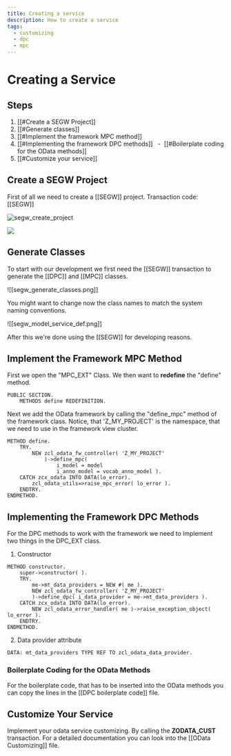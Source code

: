 ```yaml
---
title: Creating a service
description: How to create a service
tags:
  - customizing
  - dpc
  - mpc
---
```

# Creating a Service

## Steps

1. [[#Create a SEGW Project]]
2. [[#Generate classes]]
3. [[#Implement the framework MPC method]]
4. [[#Implementing the framework DPC methods]]
  -  [[#Boilerplate coding for the OData methods]]
5. [[#Customize your service]]

## Create a SEGW Project

First of all we need to create a [[SEGW]] project.
Transaction code: [[SEGW]]

![segw_create_project](segw_create_project.png)

![](segw_name_project.png)

## Generate Classes

To start with our development we first need the [[SEGW]] transaction to generate the [[DPC]] and [[MPC]] classes.

![[segw_generate_classes.png]]

You might want to change now the class names to match the system naming conventions.

![[segw_model_service_def.png]]

After this we're done using the [[SEGW]] for developing reasons.

## Implement the Framework MPC Method

First we open the "MPC_EXT" Class. We then want to **redefine** the "define" method.

```abap
PUBLIC SECTION.
	METHODS define REDEFINITION.
```

Next we add the OData framework by calling the "define_mpc" method of the framework class. Notice, that 'Z_MY_PROJECT' is the namespace, that we need to use in the framework view cluster.

```abap
METHOD define.
	TRY.
		NEW zcl_odata_fw_controller( 'Z_MY_PROJECT'
			)->define_mpc(
				i_model = model
				i_anno_model = vocab_anno_model ).
	CATCH zcx_odata INTO DATA(lo_error).
		zcl_odata_utils=>raise_mpc_error( lo_error ).
	ENDTRY.
ENDMETHOD.
```

## Implementing the Framework DPC Methods

For the DPC methods to work with the framework we need to implement two things in the DPC_EXT class.

1. Constructor

```abap
METHOD constructor.
	super->constructor( ).
	TRY.
		me->mt_data_providers = NEW #( me ).
		NEW zcl_odata_fw_controller( 'Z_MY_PROJECT'
		)->define_dpc( i_data_provider = me->mt_data_providers ).
	CATCH zcx_odata INTO DATA(lo_error).
		NEW zcl_odata_error_handler( me )->raise_exception_object( lo_error ).
	ENDTRY.
ENDMETHOD.
```

2. Data provider attribute

```abap
DATA: mt_data_providers TYPE REF TO zcl_odata_data_provider.
```

### Boilerplate Coding for the OData Methods

For the boilerplate code, that has to be inserted into the OData methods you can copy the lines in the [[DPC boilerplate code]] file.

## Customize Your Service

Implement your odata service customizing. By calling the **ZODATA_CUST** transaction.
For a detailed documentation you can look into the [[OData Customizing]] file.